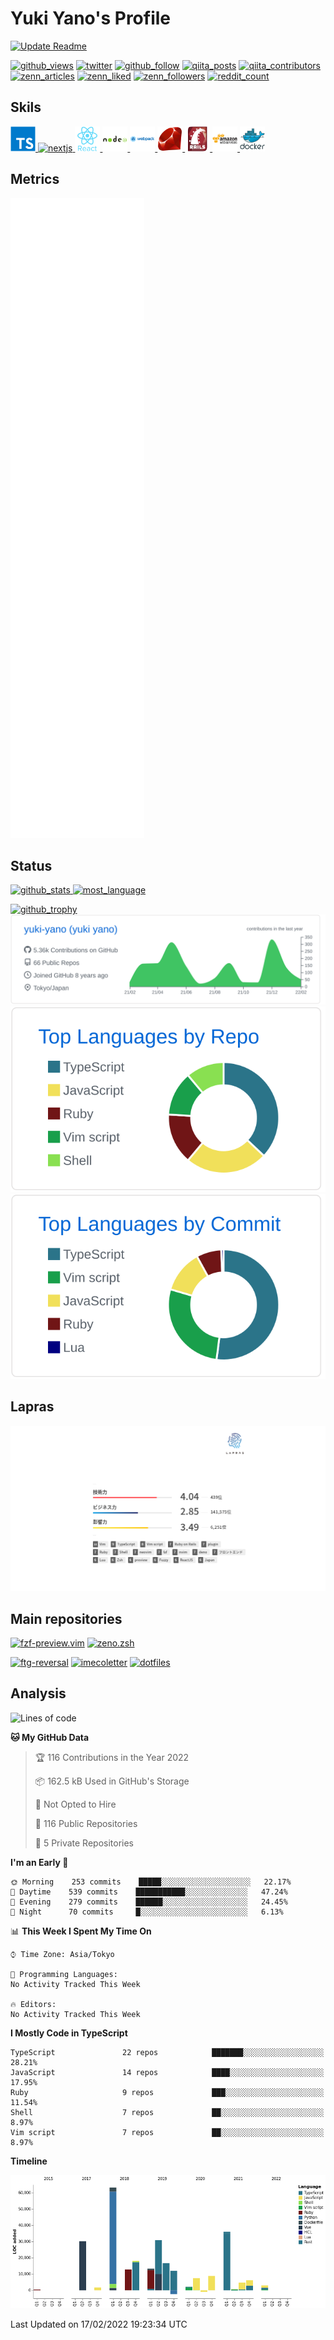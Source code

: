 # Yuki Yano's Profile

[![Update Readme](https://github.com/yuki-yano/yuki-yano/workflows/Update%20Readme/badge.svg)](https://github.com/yuki-yano/yuki-yano/actions?query=workflow%3A%22Update+Readme%22)

[![github_views](https://komarev.com/ghpvc/?username=yuki-yano)](https://github.com/yuki-yano/yuki-yano/)
[![twitter](https://img.shields.io/twitter/follow/yuki_ycino?label=Twitter&logo=twitter&style=flat)](http://twitter.com/yuki_ycino)
[![github_follow](https://img.shields.io/github/followers/yuki-yano?label=follow&logo=github&style=flat)](https://github.com/yuki-yano)
[![qiita_posts](https://qiita-badge.apiapi.app/s/yuki_ycino/posts.svg)](http://qiita.com/yuki_ycino)
[![qiita_contributors](https://qiita-badge.apiapi.app/s/yuki_ycino/contributions.svg)](http://qiita.com/yuki_ycino)
[![zenn_articles](https://zenn.badge.nikaera.com/s/yano/articles?style=plastic)](https://zenn.dev/yano)
[![zenn_liked](https://zenn.badge.nikaera.com/s/yano/likes?style=plastic)](https://zenn.dev/yano)
[![zenn_followers](https://zenn.badge.nikaera.com/s/yano/followers?style=plastic)](https://zenn.dev/yano)
[![reddit_count](https://img.shields.io/reddit/user-karma/combined/yuki-ycino?label=Reddit&logo=reddit&style=flat)](https://www.reddit.com/user/yuki-ycino)

## Skils

<p align="left">
  <a href="https://www.typescriptlang.org/" target="_blank">
    <img src="https://raw.githubusercontent.com/devicons/devicon/master/icons/typescript/typescript-original.svg" alt="typescript" width="40" height="40" />
  </a>
  <a href="https://nextjs.org/" target="_blank">
    <img src="https://cdn.worldvectorlogo.com/logos/nextjs-3.svg" alt="nextjs" width="40" height="40" />
  </a>
  <a href="https://reactjs.org/" target="_blank">
    <img src="https://raw.githubusercontent.com/devicons/devicon/master/icons/react/react-original-wordmark.svg" alt="react" width="40" height="40" />
  </a>
  <a href="https://nodejs.org" target="_blank">
    <img src="https://raw.githubusercontent.com/devicons/devicon/master/icons/nodejs/nodejs-original-wordmark.svg" alt="nodejs" width="40" height="40" />
  </a>
  <a href="https://webpack.js.org" target="_blank">
    <img src="https://raw.githubusercontent.com/devicons/devicon/d00d0969292a6569d45b06d3f350f463a0107b0d/icons/webpack/webpack-original-wordmark.svg" alt="webpack" width="40" height="40" />
  </a>
  <a href="https://www.ruby-lang.org/en/" target="_blank">
    <img src="https://raw.githubusercontent.com/devicons/devicon/master/icons/ruby/ruby-original.svg" alt="ruby" width="40" height="40" />
  </a>
  <a href="https://rubyonrails.org" target="_blank">
    <img src="https://raw.githubusercontent.com/devicons/devicon/master/icons/rails/rails-original-wordmark.svg" alt="rails" width="40" height="40" />
  </a>
  <a href="https://aws.amazon.com" target="_blank">
    <img src="https://raw.githubusercontent.com/devicons/devicon/master/icons/amazonwebservices/amazonwebservices-original-wordmark.svg" alt="aws" width="40" height="40" />
  </a>
  <a href="https://www.docker.com/" target="_blank">
    <img src="https://raw.githubusercontent.com/devicons/devicon/master/icons/docker/docker-original-wordmark.svg" alt="docker" width="40" height="40" />
  </a>
</p>

## Metrics

![Metrics](https://github.com/yuki-yano/yuki-yano/blob/main/github-metrics.svg)

## Status

<a href="https://github-readme-stats.vercel.app/api?username=yuki-yano&show_icons=true">
  <img height="150px" alt="github_stats" src="https://github-readme-stats.vercel.app/api?username=yuki-yano&show_icons=true">
</a>
<a href="https://github-readme-stats.vercel.app/api/top-langs/?username=yuki-yano&layout=compact">
  <img height="150px" alt="most_language" src="https://github-readme-stats.vercel.app/api/top-langs/?username=yuki-yano&layout=compact">
</a>

[![github_trophy](https://github-profile-trophy.vercel.app/?username=yuki-yano&row=1&column=8)](https://github-profile-trophy.vercel.app/?username=yuki-yano&row=1&column=8)
[![github_detail](https://raw.githubusercontent.com/yuki-yano/yuki-yano/main/profile-summary-card-output/github/0-profile-details.svg)](https://raw.githubusercontent.com/yuki-yano/yuki-yano/main/profile-summary-card-output/github/0-profile-details.svg)
[![github_top_language_repos](https://raw.githubusercontent.com/yuki-yano/yuki-yano/main/profile-summary-card-output/github/1-repos-per-language.svg)](https://raw.githubusercontent.com/yuki-yano/yuki-yano/main/profile-summary-card-output/github/1-repos-per-language.svg)
[![github_most_commit_language](https://raw.githubusercontent.com/yuki-yano/yuki-yano/main/profile-summary-card-output/github/2-most-commit-language.svg)](https://raw.githubusercontent.com/yuki-yano/yuki-yano/main/profile-summary-card-output/github/2-most-commit-language.svg)

## Lapras

[![lapras_score](https://raw.githubusercontent.com/yuki-yano/yuki-yano/main/lapras/score.png)](https://lapras.com/public/Y5XCY3M)

## Main repositories

[![fzf-preview.vim](https://github-readme-stats.vercel.app/api/pin/?username=yuki-yano&repo=fzf-preview.vim)](https://github.com/yuki-yano/fzf-preview.vim)
[![zeno.zsh](https://github-readme-stats.vercel.app/api/pin/?username=yuki-yano&repo=zeno.zsh)](https://github.com/yuki-yano/zeno.zsh)

[![ftg-reversal](https://github-readme-stats.vercel.app/api/pin/?username=ftg-reversal&repo=reversal)](https://github.com/ftg-reversal/reversal)
[![imecoletter](https://github-readme-stats.vercel.app/api/pin/?username=yuki-yano&repo=imecoletter)](https://github.com/yuki-yano/imecoletter)
[![dotfiles](https://github-readme-stats.vercel.app/api/pin/?username=yukiycino-dotfiles&repo=dotfiles)](https://github.com/yukiycino-dotfiles/dotfiles)

## Analysis

<!--START_SECTION:waka-->
![Lines of code](https://img.shields.io/badge/From%20Hello%20World%20I%27ve%20Written-265%20Thousand%20lines%20of%20code-blue)

**🐱 My GitHub Data** 

> 🏆 116 Contributions in the Year 2022
 > 
> 📦 162.5 kB Used in GitHub's Storage 
 > 
> 🚫 Not Opted to Hire
 > 
> 📜 116 Public Repositories 
 > 
> 🔑 5 Private Repositories  
 > 
**I'm an Early 🐤** 

```text
🌞 Morning    253 commits    █████░░░░░░░░░░░░░░░░░░░░   22.17% 
🌆 Daytime    539 commits    ███████████░░░░░░░░░░░░░░   47.24% 
🌃 Evening    279 commits    ██████░░░░░░░░░░░░░░░░░░░   24.45% 
🌙 Night      70 commits     █░░░░░░░░░░░░░░░░░░░░░░░░   6.13%

```


📊 **This Week I Spent My Time On** 

```text
⌚︎ Time Zone: Asia/Tokyo

💬 Programming Languages: 
No Activity Tracked This Week

🔥 Editors: 
No Activity Tracked This Week

```

**I Mostly Code in TypeScript** 

```text
TypeScript               22 repos            ███████░░░░░░░░░░░░░░░░░░   28.21% 
JavaScript               14 repos            ████░░░░░░░░░░░░░░░░░░░░░   17.95% 
Ruby                     9 repos             ███░░░░░░░░░░░░░░░░░░░░░░   11.54% 
Shell                    7 repos             ██░░░░░░░░░░░░░░░░░░░░░░░   8.97% 
Vim script               7 repos             ██░░░░░░░░░░░░░░░░░░░░░░░   8.97%

```


**Timeline**

![Chart not found](https://raw.githubusercontent.com/yuki-yano/yuki-yano/main/charts/bar_graph.png) 


 Last Updated on 17/02/2022 19:23:34 UTC
<!--END_SECTION:waka-->
